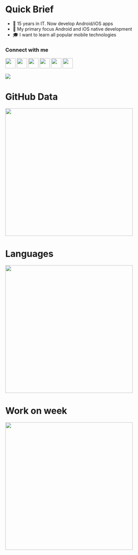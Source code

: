 # Quick Brief

- 🌱 15 years in IT. Now develop Android/iOS apps
- 🎯 My primary focus Android and iOS native development
- 🎓 I want to learn all popular mobile technologies

### Connect with me

[<img width="32px" src="https://raw.githubusercontent.com/mobilase/mobilase/main/icons/telegram.png">](https://t.me/mobilase)
[<img width="32px" src="https://raw.githubusercontent.com/mobilase/mobilase/main/icons/fb.png">](https://facebook.com/mobilase)
[<img width="32px" src="https://raw.githubusercontent.com/mobilase/mobilase/main/icons/vk.png">](https://vk.com/mobilase)
[<img width="32px" src="https://raw.githubusercontent.com/mobilase/mobilase/main/icons/instagram.png">](https://www.instagram.com/mobilase)
[<img width="32px" src="https://raw.githubusercontent.com/mobilase/mobilase/main/icons/habr.png">](https://habr.com/ru/users/lavs/posts/)
[<img width="32px" src="https://raw.githubusercontent.com/mobilase/mobilase/main/icons/email.png">](mailto:lavrov-sergey@yandex.ru)

![](https://visitor-badge.glitch.me/badge?page_id=itlavs)

# GitHub Data

[<img src="https://github-readme-stats.vercel.app/api?username=mobilase&count_private=true&hide_title=true&show_icons=true" width="400"/>](https://github-readme-stats.vercel.app/api?username=mobilase&count_private=true&hide_title=true&show_icons=true)

# Languages

[<img src="https://github-readme-stats.vercel.app/api/top-langs/?username=mobilase&langs_count=10&layout=compact&count_private=true&hide_title=true&exclude_repo=HellCat,SnakeShift,tceh-android,start-android,javarush-android" width="400"/>](https://github-readme-stats.vercel.app/api/top-langs/?username=mobilase&langs_count=10&layout=compact&count_private=true&hide_title=true&exclude_repo=HellCat,SnakeShift,tceh-android,start-android,javarush-android)

# Work on week
[<img src="https://github-readme-stats.vercel.app/api/wakatime?username=mobilase&count_private=true&hide_title=true&layout=compact" width="400"/>](https://github-readme-stats.vercel.app/api/wakatime?username=mobilase&count_private=true&hide_title=true&layout=compact)
